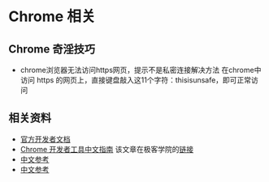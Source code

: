 # Chrome 相关


## Chrome 奇淫技巧

* chrome浏览器无法访问https网页，提示不是私密连接解决方法
  在chrome中访问 https 的网页上，直接键盘敲入这11个字符：thisisunsafe，即可正常访问

## 相关资料

* [官方开发者文档](https://developer.chrome.com)
* [Chrome 开发者工具中文指南](http://www.jianshu.com/p/cf36d48652f4)
  该文章在极客学院的[链接](http://wiki.jikexueyuan.com/project/chrome-devtools/)
* [中文参考](https://github.com/daguye918/Chrome-DevTools)
* [中文参考](https://github.com/leeon/chrome_devtool_book)
